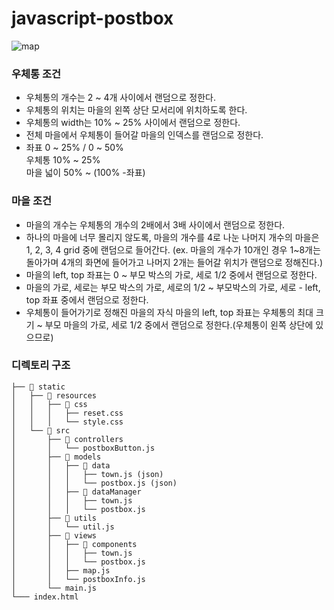 # javascript-postbox
![map](https://user-images.githubusercontent.com/17706346/157436593-d87c6f60-cff9-40a7-82ed-214479e5e8ac.png)

### 우체통 조건
- 우체통의 개수는 2 ~ 4개 사이에서 랜덤으로 정한다.
- 우체통의 위치는 마을의 왼쪽 상단 모서리에 위치하도록 한다.
- 우체통의 width는 10% ~ 25% 사이에서 랜덤으로 정한다.
- 전체 마을에서 우체통이 들어갈 마을의 인덱스를 랜덤으로 정한다.
- 좌표 0 ~ 25% / 0 ~ 50%  
우체통 10% ~ 25%  
마을 넓이 50% ~ (100% -좌표)

### 마을 조건
- 마을의 개수는 우체통의 개수의 2배에서 3배 사이에서 랜덤으로 정한다.
- 하나의 마을에 너무 몰리지 않도록, 마을의 개수를 4로 나눈 나머지 개수의 마을은 1, 2, 3, 4 grid 중에 랜덤으로 들어간다.
(ex. 마을의 개수가 10개인 경우 1~8개는 돌아가며 4개의 화면에 들어가고 나머지 2개는 들어갈 위치가 랜덤으로 정해진다.)
- 마을의 left, top 좌표는 0 ~ 부모 박스의 가로, 세로 1/2 중에서 랜덤으로 정한다.
- 마을의 가로, 세로는 부모 박스의 가로, 세로의 1/2 ~ 부모박스의 가로, 세로 - left, top 좌표 중에서 랜덤으로 정한다.
- 우체통이 들어가기로 정해진 마을의 자식 마을의 left, top 좌표는 우체통의 최대 크기 ~ 부모 마을의 가로, 세로 1/2 중에서 랜덤으로 정한다.(우체통이 왼쪽 상단에 있으므로)

### 디렉토리 구조
```
├── 📁 static
│   ├── 📁 resources
│   │   ├── 📁 css
│   │   │   ├── reset.css
│   │   │   └── style.css
│   └── 📁 src
│       ├── 📁 controllers
│       │   └── postboxButton.js
│       ├── 📁 models
│       │   ├── 📁 data
│       │   │   ├── town.js (json)
│       │   │   └── postbox.js (json)
│       │   ├── 📁 dataManager
│       │   │   ├── town.js
│       │   │   └── postbox.js
│       ├── 📁 utils
│       │   └── util.js
│       ├── 📁 views
│       │   ├── 📁 components
│       │   │   ├── town.js
│       │   │   └── postbox.js
│       │   ├── map.js
│       │   └── postboxInfo.js
│       └── main.js
└─── index.html
```